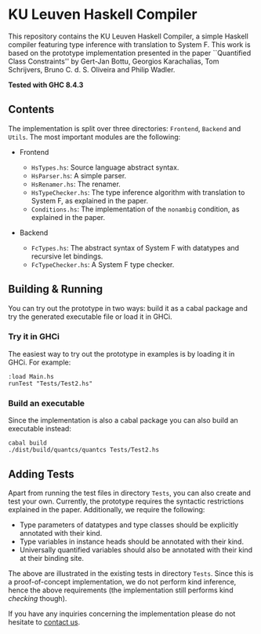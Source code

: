 # KU Leuven Haskell Compiler #

This repository contains the KU Leuven Haskell Compiler, a simple Haskell compiler featuring type inference with translation to System F. 
This work is based on the prototype implementation presented in the paper ``Quantified Class Constraints'' by Gert-Jan Bottu, Georgios Karachalias, Tom Schrijvers, Bruno C. d. S. Oliveira and Philip Wadler.

**Tested with GHC 8.4.3**

## Contents ##

The implementation is split over three directories: `Frontend`, `Backend` and `Utils`. The most important modules are the following:

  * Frontend
    + `HsTypes.hs`: Source language abstract syntax.
    + `HsParser.hs`: A simple parser.
    + `HsRenamer.hs`: The renamer.
    + `HsTypeChecker.hs`: The type inference algorithm with translation to System F, as explained in the paper.
    + `Conditions.hs`: The implementation of the `nonambig` condition, as explained in the paper.

  * Backend
    + `FcTypes.hs`: The abstract syntax of System F with datatypes and recursive let bindings.
    + `FcTypeChecker.hs`: A System F type checker.

## Building & Running ##

You can try out the prototype in two ways: build it as a cabal package and try the generated executable file or load it in GHCi.

### Try it in GHCi ###

The easiest way to try out the prototype in examples is by loading it in GHCi. For example:

    :load Main.hs
    runTest "Tests/Test2.hs"

### Build an executable ###

Since the implementation is also a cabal package you can also build an executable instead:

    cabal build
    ./dist/build/quantcs/quantcs Tests/Test2.hs

## Adding Tests ##

Apart from running the test files in directory `Tests`, you can also create and test your own. Currently, the prototype requires the syntactic restrictions explained in the paper. Additionally, we require the following:

* Type parameters of datatypes and type classes should be explicitly annotated with their kind.
* Type variables in instance heads should be annotated with their kind.
* Universally quantified variables should also be annotated with their kind at their binding site.

The above are illustrated in the existing tests in directory `Tests`. Since this is a proof-of-concept implementation, we do not perform kind inference, hence the above requirements (the implementation still performs kind *checking* though).

If you have any inquiries concerning the implementation please do not hesitate to [contact us](mailto:gertjan.bottu@kuleuven.be).

